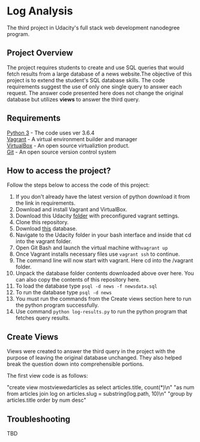 
# Log Analysis
The third project in Udacity's full stack web development nanodegree program.
## Project Overview
The project requires students to create and use SQL queries that would fetch results from a large database of a news website.The objective of this project is to extend the student's SQL database skills. The code requirements suggest the use of only one  single query to answer each request. The answer code presented here does not change the original database but utilizes **views** to answer the third query.

## Requirements

[Python 3](https://www.python.org/download/releases/3.0/) - The code uses ver 3.6.4\
[Vagrant](https://www.vagrantup.com/) - A virtual environment builder and manager\
[VirtualBox](https://www.virtualbox.org/) - An open source virtualiztion product.\
[Git](https://git-scm.com/) - An open source version control system


##  How to access the project?

Follow the steps below to access the code of this project:

 1. If you don't already have the latest version of python download it from the link in requirements.
 2. Download and install Vagrant and VirtualBox.
 3. Download this Udacity [folder](https://d17h27t6h515a5.cloudfront.net/topher/2017/August/59822701_fsnd-virtual-machine/fsnd-virtual-machine.zip) with preconfigured vagrant settings.
 4. Clone this repository.
 5. Download [this](https://d17h27t6h515a5.cloudfront.net/topher/2016/August/57b5f748_newsdata/newsdata.zip) database.
 6. Navigate to the Udacity folder in your bash interface and inside that cd into the vagrant folder.
 7. Open Git Bash and launch the virtual machine with`vagrant up`
 8. Once Vagrant installs necessary files use `vagrant ssh` to continue.
 9. The command line will now start with vagrant. Here cd into the /vagrant folder.
 10. Unpack the  database folder contents downloaded above over here. You can also copy the contents of this repository here.
 11.  To load the database type `psql -d news -f newsdata.sql`
 12. To run the database type `psql -d news`
 13. You must run the commands from the Create views section here to run the python program successfully.
 14. Use command `python log-results.py` to run the python program that fetches query results.

##  Create Views

Views were created to answer the third query in the project with the purpose of leaving the original database unchanged. They also helped break the question down into comprehensible portions.

The first view code is as follows:

"create view mostviewedarticles as select articles.title, count(*)\n"
    "as num from articles join log on articles.slug = substring(log.path, 10)\n"
    "group by articles.title order by num desc"


##  Troubleshooting
TBD

